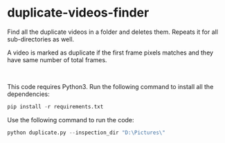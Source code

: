 # duplicate-videos-finder
Find all the duplicate videos in a folder and deletes them. Repeats it for all sub-directories as well.

A video is marked as duplicate if the first frame pixels matches and they have same number of total frames.

<br>

This code requires Python3. Run the following command to install all the dependencies:
```python
pip install -r requirements.txt
```

Use the following command to run the code: 
```python
python duplicate.py --inspection_dir "D:\Pictures\"
```
